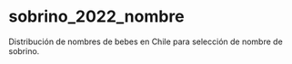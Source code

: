 # sobrino_2022_nombre
Distribución de nombres de bebes en Chile para selección de nombre de sobrino.
